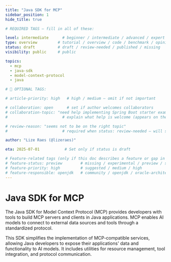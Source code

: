```yaml
---
title: "Java SDK for MCP"
sidebar_position: 1
hide_title: true

# REQUIRED TAGS — fill in all of these:

level: intermediate      # beginner / intermediate / advanced / expert
type: overview         # tutorial / overview / code / benchmark / opinion / api-doc
status: draft          # draft / review-needed / published / missing
visibility: public     # public

topics:
  - mcp
  - java-sdk
  - model-context-protocol
  - java

# 🧩 OPTIONAL TAGS:

# article-priority: high   # high / medium — omit if not important

# collaboration: open      # set if author welcomes collaborators
# collaboration-topic: "need help implementing Spring Boot starter examples"  
#                        # explain what help is welcome (appears on the dashboard & collab page)

# review-reason: "seems not to be on the right topic"
#                        # required when status: review-needed — will show on the article and in the dashboard

author: "Lize Raes (@lizeraes)"

eta: 2025-07-01           # Set only if status is draft

# Feature-related tags (only if this doc describes a feature or gap in Java+AI):
# feature-status: preview        # missing / experimental / preview / stable / specified
# feature-priority: high         # suggested / medium / high
# feature-responsible: openjdk   # community / openjdk / oracle-architects / jsr / vendor:redhat / project-lead:<name>
---
```


# Java SDK for MCP

The Java SDK for Model Context Protocol (MCP) provides developers with tools to build MCP servers and clients in Java applications. MCP enables AI models to connect to external data sources and tools through a standardized protocol.

This SDK simplifies the implementation of MCP-compatible services, allowing Java developers to expose their applications' data and functionality to AI models. It includes utilities for resource management, tool integration, and protocol communication.
